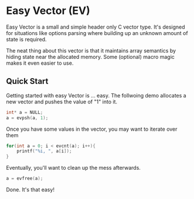 # Easy Vector (EV)
Easy Vector is a small and simple header only C vector type. 
It's designed for situations like options parsing where building up an unknown amount of state is required. 

The neat thing about this vector is that it maintains array semantics by hiding state near the allocated memory. 
Some (optional) macro magic makes it even easier to use.

## Quick Start

Getting started with easy Vector is ... easy. 
The follwoing demo allocates a new vector and pushes the value of "1" into it.

~~~C
int* a = NULL;
a = evpsh(a, 1);
~~~

 
Once you have some values in the vector, you may want to iterate over them  

~~~C
for(int a = 0; i < evcnt(a); i++){
	printf("%i, ", a[i]);
}
~~~
  
Eventually, you'll want to clean up the mess afterwards. 

~~~C
a = evfree(a); 
~~~
  
Done. It's that easy!